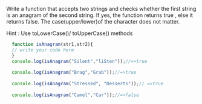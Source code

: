 Write a function that accepts two strings and checks whether the first string is an anagram of the second string.
If yes, the function   returns true , else it returns false.
The case(upper/lower)of the character does not matter. 
  
Hint : Use toLowerCase()/ toUpperCase() methods
  

  
```js
  function isAnagram(str1,str2){
  // write your code here
  }
  console.log(isAnagram("Silent","liSten"));//=>true
 
  console.log(isAnagram("Brag","Grab"));//=>true
  
  console.log(isAnagram("Stressed", "Desserts"));// =>true
  
  console.log(isAnagram("Camel","Car"));//=>false
 
 ```
